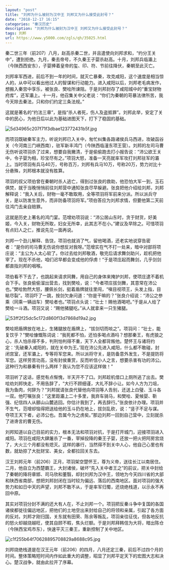 ```yaml
---
layout: "post"
title: "刘邦为什么被封为汉中王 刘邦又为什么接受此封号？"
date: "2018-12-17 16:15"
categories: "秦汉历史"
description: "刘邦为什么被封为汉中王 刘邦又为什么接受此封号？"
tags: 刘邦
url: https://www.y5000.com/zgls/qh/35025.html
---
```






秦二世三年（前207）八月，赵高杀秦二世，并且遣使向刘邦求和，“约分王关中”，遭到拒绝。九月，秦去帝号，不久秦王子婴杀赵高。十月，刘邦兵临灞上（今陕西西安东），子婴捧着皇帝的玺、印、符、节前往降伏，秦朝至此灭亡。

刘邦率军西进，前后不到一年的时间，就灭亡暴秦，攻克咸阳，这个速度是相当惊人的，从中可以看出他过人的智谋和行动能力。进入咸阳以后，刘邦老毛病发作，想搬入秦宫中享乐，被张良、樊哙所谏阻。于是刘邦封存了咸阳城中的“重宝财物府库”，还军灞上。十一月，他召集关中父老说：“你们为秦朝的苛暴法律所苦，我今天除去秦法，只和你们约定三条法规。”

这就是著名的“约法三章”，是指“杀人者死，伤人及盗抵罪”。刘邦此举，安定了关中的民心，为他日后以此为基础进图天下，打下了稳固的基础。

![5d34965c207f71f3dbae123772431b5f.jpg](https://img.y5000.com/uploads/allimg/181018/5d34965c207f71f3dbae123772431b5f.jpg)

而项羽既破秦军主力，听说刘邦已入关中，匆忙纠集各路诸侯兵马西进，攻破函谷关（今河南三门峡西南），驻军新丰鸿门（今陕西临潼东项王营）。刘邦的左司马曹无伤听说项羽杀了过来，想要自我撇清，于是偷偷跑去打小报告说：“沛公欲王关中，令子婴为相，珍宝尽有之。”项羽大怒，准备一天亮就率军攻打刘邦驻军的灞上。当时项羽有兵马40万，号称百万，刘邦有兵马10万，号称20万，势力对比十分悬殊，刘邦根本就没有胜算。

项羽的叔父项伯曾在秦朝时杀人逃亡，得到过张良的救助，他恐怕大军一到，玉石俱焚，就于当晚悄悄前往刘邦营中通知张良尽早躲避。张良把他介绍给刘邦，刘邦解释说：“我入关后，财物一毫不敢取用，全等项羽将军前来分派。所以派兵守关，是以防发生意外，而非防备项羽将军。”项伯答应为刘邦求情，但要他第二天前往鸿门去亲自赔罪。

这就是历史上著名的鸿门宴。范增劝项羽说：“沛公居山东时，贪于财货，好美姬，今入关，财物无所取，妇女无所幸，此其志不在小。”建议及早除之。可惜项羽有点妇人之仁，推说先见一面再说。

刘邦一个劲儿解释、告饶，项羽也就消了气，留他喝酒，还老实地说穿告密者：“是你的司马曹无伤说你想反对我呀。”范增实在气不打一处来，暗中对部将项庄说：“主公为人太心软了。你过去给刘邦敬酒，敬完后请求舞剑助兴，趁机把他宰了。现在不杀他，咱们迟早都会变成他的俘虏！”于是项庄起而舞剑，几乎剑剑都直指刘邦的咽喉。

项伯看不下去了，也跳起来请求同舞，用自己的身体来掩护刘邦，使项庄逮不着机会下手。张良偷偷溜出营去，找到樊哙，说：“今者项庄拔剑舞，其意常在沛公也。”樊哙勃然大怒，腰佩长剑，挺着盾牌就往里闯，“嗔目视项王，头发上指，目眦尽裂”。项羽吓了一跳，按剑欠身问道：“你是干嘛的？”张良介绍说：“沛公之参乘（同乘一辆战车）樊哙者也。”项羽点头说：“壮士！赐他酒喝吧。”于是从人给了樊哙一斗酒。项羽又说：“赐他猪腿吃。”从人就拿来一只生猪腿。

![53ff2f25dc5c172d860f13d7868d19a2.jpg](https://img.y5000.com/uploads/allimg/181018/53ff2f25dc5c172d860f13d7868d19a2.jpg)

樊哙把盾牌放在地上，生猪腿放在盾牌上，“拔剑切而啖之”。项羽问：“壮士，能复饮乎？”樊哙慷慨陈词说：“我死都不怕，还怕多喝点酒吗？想那秦王，有虎狼之心，杀人怕杀得不多，判刑怕判得不重，天下人全都背叛他。楚怀王与诸将约定：‘先破秦入咸阳的，就在关中为王。’现在沛公先进入咸阳，什么都不敢碰，封闭宫室，还军灞上，专等将军您来。所以派将守关，是防备意外发生，不是提防将军您。这样劳苦功高，没有封侯重赏，反而听信小人之言，想要杀害有功的沛公。这种行为和暴秦有什么两样？我认为您不应该这样做！”

项羽听了这话，感觉有点惭愧，半天开不了口。刘邦趁机借口上厕所逃了出去。樊哙劝刘邦快走，不用告辞了，“大行不顾细谨，大礼不辞小让。如今人方为刀俎，我为鱼肉，何辞为？”刘邦就请张良代替他向项羽等人告别，还送上白璧、玉斗各一双。他叮嘱张良：“这里距灞上二十多里，我弃车骑马，和樊哙、夏候婴、靳强、纪信四人从郦山山麓逃回。你估计我到了，再去辞行。”张良依计办理。项羽并不生气，范增却恼得把送给他的玉斗扔在地上，拔剑乱砍，说：“竖子不足与谋。夺项王天下者，必沛公也。吾属今为之虏矣。”那边刘邦一回到自己营中，立刻就杀了进谗言的曹无伤。

刘邦知道以自己目前的实力，根本无法和项羽对抗，于是打开城门，迎接项羽进入咸阳。项羽在咸阳大肆屠杀了一番，宰掉投降的秦王子婴，还放一把火把阿房宫烧了，大火三个月都没有熄灭。这样的暴行，当然得不到关中人心，他自己心里也有数，就劫掠了大批财宝、美女，全都拉回关东去。

汉王刘邦元年（前206）正月，项羽架空楚怀王，尊为义帝，送往长江以南居住。二月，他自立为西楚霸王，大封诸侯，破坏“先入关中者王之”的前议，把关中封给了秦朝的降将章邯、司马欣和董翳，却封刘邦为汉中王，领地为今天四川省的大部和陕西省南部，想把刘邦封闭在当时较为偏远、落后的西南地区。面对项羽的强大势力和如日中天的声望，刘邦不敢不从，于是率军归蜀，还烧绝栈道，以示永不再回中原。

其实对项羽分封不满的还大有人在，不止刘邦一个。项羽把反秦斗争中复国的各国诸侯都徙往偏远地区，把他们的土地空出来封给自己的将领和亲属，引起了各方面的反对。刘邦才刚归国，关东就有田荣、陈余等叛乱，项羽亲往征伐，但各地反抗的怒火却越烧越旺，使其自顾不暇，焦头烂额。于是刘邦拜韩信为大将，暗出陈仓（今陕西宝鸡市东），快速平灭三秦王，重新控制了关中地区。

![c1f255b64f70628895708829a8688c95.jpg](https://img.y5000.com/uploads/allimg/181018/c1f255b64f70628895708829a8688c95.jpg)

刘邦烧绝栈道是在汉王元年（前206）的四月，八月还定三秦，前后不过四个月的时间。整体策略短时间内作如此重大的调整，昭显了刘邦平定天下的宏图大志和决心。楚汉战争，就由此拉开了序幕。
